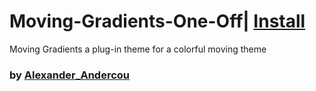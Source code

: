 # Moving-Gradients-One-Off| [Install](index.js?raw=1)

Moving Gradients a plug-in theme for  a colorful moving theme

### by [Alexander_Andercou](https://github.com/24sanduAlexandru)
